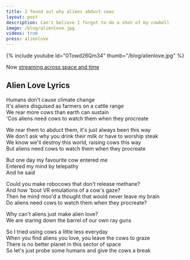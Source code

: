 ```yaml
---
title: I found out why aliens abduct cows
layout: post
description: Can't believe I forgot to do a shot of my cowbell
image: /blog/alienlove.jpg
videos: true
press: alienlove
---
```


{% include youtube id="0Towd26Qm34" thumb="/blog/alienlove.jpg" %}

Now [streaming across space and time](https://olifro.st/stream) 

## Alien Love Lyrics

Humans don't cause climate change   
It's aliens disguised as farmers on a cattle range   
We rear more cows than earth can sustain   
'Cos aliens need cows to watch them when they procreate   

We rear them to abduct them, it's just always been this way   
We don't ask why you drink their milk or have to worship steak   
We know we'll destroy this world, raising cows this way  
But aliens need cows to watch them when they procreate  

But one day my favourite cow entered me  
Entered my mind by telepathy  
And he said  

Could you make robocows that don't release methane?  
And how 'bout VR emulations of a cow's gaze?  
Then he mind moo'd a thought that would never leave my brain  
Do aliens need cows to watch them when they procreate?  

Why can't aliens just make alien love?  
We are staring down the barrel of our own ray guns  

So I tried using cows a little less everyday  
When you find aliens you love, you leave the cows to graze  
There is no better planet in this sector of space  
So let's just probe some humans and give the cows a break  